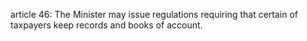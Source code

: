 article 46: 
The Minister may issue regulations requiring that certain of taxpayers keep records and books of account.
<ul>
</ul>
